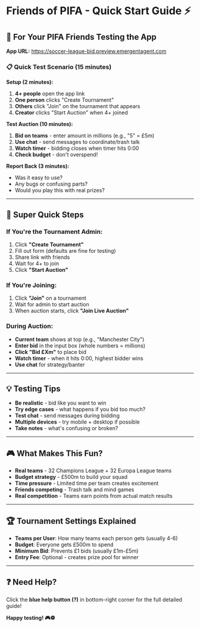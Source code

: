 # Friends of PIFA - Quick Start Guide ⚡

## 🎯 For Your PIFA Friends Testing the App

**App URL:** https://soccer-league-bid.preview.emergentagent.com

### 📋 Quick Test Scenario (15 minutes)

**Setup (2 minutes):**
1. **4+ people** open the app link
2. **One person** clicks "Create Tournament" 
3. **Others** click "Join" on the tournament that appears
4. **Creator** clicks "Start Auction" when 4+ joined

**Test Auction (10 minutes):**
1. **Bid on teams** - enter amount in millions (e.g., "5" = £5m)
2. **Use chat** - send messages to coordinate/trash talk
3. **Watch timer** - bidding closes when timer hits 0:00
4. **Check budget** - don't overspend!

**Report Back (3 minutes):**
- Was it easy to use?
- Any bugs or confusing parts?
- Would you play this with real prizes?

---

## 🚀 Super Quick Steps

### If You're the Tournament Admin:
1. Click **"Create Tournament"**
2. Fill out form (defaults are fine for testing)
3. Share link with friends
4. Wait for 4+ to join
5. Click **"Start Auction"**

### If You're Joining:
1. Click **"Join"** on a tournament
2. Wait for admin to start auction
3. When auction starts, click **"Join Live Auction"**

### During Auction:
- **Current team** shows at top (e.g., "Manchester City")
- **Enter bid** in the input box (whole numbers = millions)
- **Click "Bid £Xm"** to place bid
- **Watch timer** - when it hits 0:00, highest bidder wins
- **Use chat** for strategy/banter

---

## 💡 Testing Tips

- **Be realistic** - bid like you want to win
- **Try edge cases** - what happens if you bid too much?
- **Test chat** - send messages during bidding
- **Multiple devices** - try mobile + desktop if possible
- **Take notes** - what's confusing or broken?

---

## 🎮 What Makes This Fun?

- **Real teams** - 32 Champions League + 32 Europa League teams
- **Budget strategy** - £500m to build your squad 
- **Time pressure** - Limited time per team creates excitement
- **Friends competing** - Trash talk and mind games
- **Real competition** - Teams earn points from actual match results

---

## 🏆 Tournament Settings Explained

- **Teams per User**: How many teams each person gets (usually 4-6)
- **Budget**: Everyone gets £500m to spend
- **Minimum Bid**: Prevents £1 bids (usually £1m-£5m)
- **Entry Fee**: Optional - creates prize pool for winner

---

## ❓ Need Help?

Click the **blue help button (?)** in bottom-right corner for the full detailed guide!

**Happy testing! 🎮⚽**